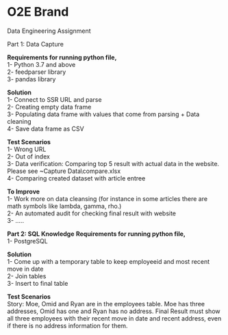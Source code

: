 # O2E Brand
Data Engineering Assignment 

Part 1: Data Capture<br />

**Requirements for running python file,<br />**
  1-	Python 3.7 and above<br />
  2-	feedparser library<br />
  3-	pandas library<br />
  

**Solution <br />**
  1-	Connect to SSR URL and parse<br />
  2-	Creating empty data frame<br />
  3-	Populating data frame with values that come from parsing + Data cleaning <br />
  4-	Save data frame as CSV<br />
  

**Test Scenarios <br />**
  1-	Wrong URL<br />
  2-	Out of index<br />
  3-	Data verification: Comparing top 5 result with actual data in the website.  Please see ~Capture Data\compare.xlsx<br />
  4-  Comparing created dataset with article entree<br />
  
  
**To Improve<br />**
1-	Work more on data cleansing (for instance in some articles there are math symbols like lambda, gamma, rho.) <br />
2-	An automated audit for checking final result with website<br />
3-	…..


**Part 2: SQL Knowledge**
**Requirements for running python file,<br />**
 1-	PostgreSQL <br />
 
 **Solution <br />**
 1- Come up with a temporary table to keep employeeid and most recent move in date<br />
 2- Join tables <br />
 3- Insert to final table <br />
 
 **Test Scenarios <br />**
Story: Moe, Omid and Ryan are in the employees table. 
Moe has three addresses, Omid has one and Ryan has no address.
Final Result must show all three employees with their recent move in date and recent address,
even if there is no address information for them.


 
